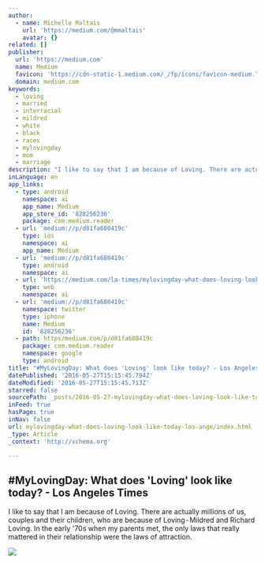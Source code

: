 ```yaml
---
author:
  - name: Michelle Maltais
    url: 'https://medium.com/@mmaltais'
    avatar: {}
related: []
publisher:
  url: 'https://medium.com'
  name: Medium
  favicon: 'https://cdn-static-1.medium.com/_/fp/icons/favicon-medium.TAS6uQ-Y7kcKgi0xjcYHXw.ico'
  domain: medium.com
keywords:
  - loving
  - married
  - interracial
  - mildred
  - white
  - black
  - races
  - mylovingday
  - mom
  - marriage
description: "I like to say that I am because of Loving. There are actually millions of us, couples and their children, who are because of Loving - Mildred and Richard Loving. In the early '70s when my parents met, the only laws that really mattered in their relationship were the laws of attraction."
inLanguage: en
app_links:
  - type: android
    namespace: ai
    app_name: Medium
    app_store_id: '828256236'
    package: com.medium.reader
  - url: 'medium://p/d81fa680419c'
    type: ios
    namespace: ai
    app_name: Medium
  - url: 'medium://p/d81fa680419c'
    type: android
    namespace: ai
  - url: 'https://medium.com/la-times/mylovingday-what-does-loving-look-like-today-d81fa680419c'
    type: web
    namespace: ai
  - url: 'medium://p/d81fa680419c'
    namespace: twitter
    type: iphone
    name: Medium
    id: '828256236'
  - path: https/medium.com/p/d81fa680419c
    package: com.medium.reader
    namespace: google
    type: android
title: "#MyLovingDay: What does 'Loving' look like today? - Los Angeles Times"
datePublished: '2016-05-27T15:15:45.794Z'
dateModified: '2016-05-27T15:15:45.713Z'
starred: false
sourcePath: _posts/2016-05-27-mylovingday-what-does-loving-look-like-today-los-ange.md
inFeed: true
hasPage: true
inNav: false
url: mylovingday-what-does-loving-look-like-today-los-ange/index.html
_type: Article
_context: 'http://schema.org'

---
```

<article style=""><h1>#MyLovingDay: What does 'Loving' look like today? - Los Angeles Times</h1><p>I like to say that I am because of Loving. There are actually millions of us, couples and their children, who are because of Loving - Mildred and Richard Loving. In the early '70s when my parents met, the only laws that really mattered in their relationship were the laws of attraction.</p><img src="https://cdn-images-1.medium.com/max/1200/1*yadt6HiZ8n84X4s-Xoj-NA.jpeg" /></article>